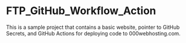 # FTP_GitHub_Workflow_Action
This is a sample project that contains a basic website, pointer to GitHub Secrets, and GitHub Actions for deploying code to 000webhosting.com.
